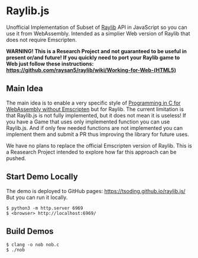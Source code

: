 # Raylib.js

Unofficial Implementation of Subset of [Raylib](https://github.com/raysan5/raylib) API in JavaScript so you can use it from WebAssembly. Intended as a simplier Web version of Raylib that does not require Emscripten.

**WARNING! This is a Research Project and not guaranteed to be useful in present or/and future! If you quickly need to port your Raylib game to Web just follow these instructions: https://github.com/raysan5/raylib/wiki/Working-for-Web-(HTML5)**

## Main Idea

The main idea is to enable a very specific style of [Programming in C for WebAssembly without Emscripten](https://surma.dev/things/c-to-webassembly/) but for Raylib. The current limitation is that Raylib.js is not fully implemented, but it does not mean it is useless! If you have a Game that uses only implemented function you can use Raylib.js. And if only few needed functions are not implemented you can implement them and submit a PR thus improving the library for future uses.

We have no plans to replace the official Emscripten version of Raylib. This is a Reasearch Project intended to explore how far this approach can be pushed.

## Start Demo Locally

The demo is deployed to GitHub pages: https://tsoding.github.io/raylib.js/ But you can run it locally.

```console
$ python3 -m http.server 6969
$ <browser> http://localhost:6969/
```

## Build Demos

```console
$ clang -o nob nob.c
$ ./nob
```
